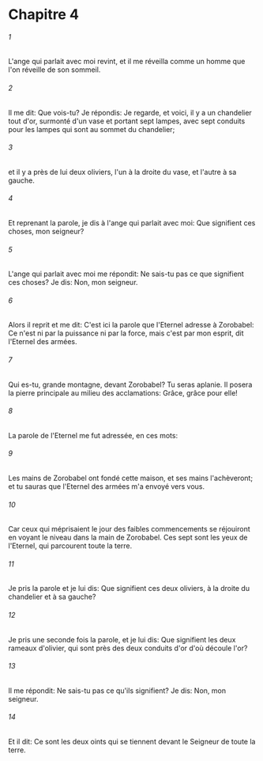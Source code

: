 # Chapitre 4

###### 1
L'ange qui parlait avec moi revint, et il me réveilla comme un homme que l'on réveille de son sommeil.
###### 2
Il me dit: Que vois-tu? Je répondis: Je regarde, et voici, il y a un chandelier tout d'or, surmonté d'un vase et portant sept lampes, avec sept conduits pour les lampes qui sont au sommet du chandelier;
###### 3
et il y a près de lui deux oliviers, l'un à la droite du vase, et l'autre à sa gauche.
###### 4
Et reprenant la parole, je dis à l'ange qui parlait avec moi: Que signifient ces choses, mon seigneur?
###### 5
L'ange qui parlait avec moi me répondit: Ne sais-tu pas ce que signifient ces choses? Je dis: Non, mon seigneur.
###### 6
Alors il reprit et me dit: C'est ici la parole que l'Eternel adresse à Zorobabel: Ce n'est ni par la puissance ni par la force, mais c'est par mon esprit, dit l'Eternel des armées.
###### 7
Qui es-tu, grande montagne, devant Zorobabel? Tu seras aplanie. Il posera la pierre principale au milieu des acclamations: Grâce, grâce pour elle!
###### 8
La parole de l'Eternel me fut adressée, en ces mots:
###### 9
Les mains de Zorobabel ont fondé cette maison, et ses mains l'achèveront; et tu sauras que l'Eternel des armées m'a envoyé vers vous.
###### 10
Car ceux qui méprisaient le jour des faibles commencements se réjouiront en voyant le niveau dans la main de Zorobabel. Ces sept sont les yeux de l'Eternel, qui parcourent toute la terre.
###### 11
Je pris la parole et je lui dis: Que signifient ces deux oliviers, à la droite du chandelier et à sa gauche?
###### 12
Je pris une seconde fois la parole, et je lui dis: Que signifient les deux rameaux d'olivier, qui sont près des deux conduits d'or d'où découle l'or?
###### 13
Il me répondit: Ne sais-tu pas ce qu'ils signifient? Je dis: Non, mon seigneur.
###### 14
Et il dit: Ce sont les deux oints qui se tiennent devant le Seigneur de toute la terre.
